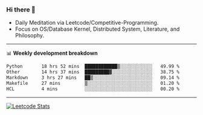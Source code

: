 ### Hi there 👋
* Daily Meditation via Leetcode/Competitive-Programming.
* Focus on OS/Database Kernel, Distributed System, Literature, and Philosophy.

-------

📊 **Weekly development breakdown**
<!--START_SECTION:waka-->

```txt
Python       18 hrs 52 mins  ████████████▒░░░░░░░░░░░░   49.99 %
Other        14 hrs 37 mins  █████████▓░░░░░░░░░░░░░░░   38.75 %
Markdown     3 hrs 27 mins   ██▒░░░░░░░░░░░░░░░░░░░░░░   09.14 %
Makefile     27 mins         ▒░░░░░░░░░░░░░░░░░░░░░░░░   01.20 %
HCL          4 mins          ░░░░░░░░░░░░░░░░░░░░░░░░░   00.20 %
```

<!--END_SECTION:waka-->

-------

[![Leetcode Stats](https://leetcard.jacoblin.cool/hzhang413?font=Fira+Mono)](https://leetcode.com/fxrc)
<!-- ![image](./cyberpunk-ghost-in-the-shell.gif)
![image](./gis-archive.png) -->

